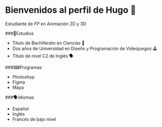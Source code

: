 # Bienvenidos al perfil de Hugo 👋
Estudiante de FP en Animación 2D y 3D

###📖Estudios
- Título de Bachillerato en Ciencias 🧪
- Dos años de Universidad en Diseño y Programación de Videojuegos 🕹
- Título de nivel C2 de Inglés 🗣

###⌨Programas
- Photoshop
- Figma
- Maya

###🗣Idiomas
- Español
- Inglés
- Francés de bajo nivel

<!--
**TheHeyro/TheHeyro** is a ✨ _special_ ✨ repository because its `README.md` (this file) appears on your GitHub profile.

Here are some ideas to get you started:

- 🔭 I’m currently working on ...
- 🌱 I’m currently learning ...
- 👯 I’m looking to collaborate on ...
- 🤔 I’m looking for help with ...
- 💬 Ask me about ...
- 📫 How to reach me: ...
- 😄 Pronouns: ...
- ⚡ Fun fact: ...
-->
